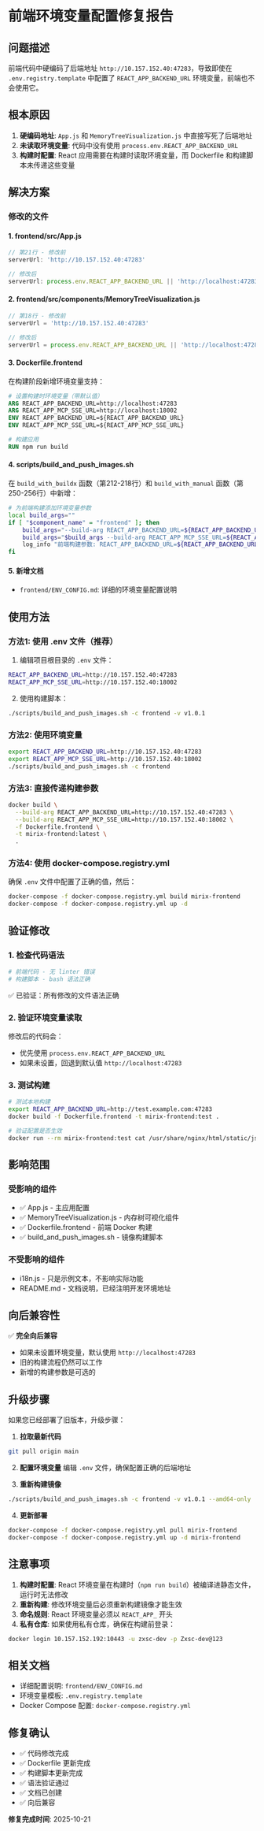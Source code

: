 # 前端环境变量配置修复报告

## 问题描述

前端代码中硬编码了后端地址 `http://10.157.152.40:47283`，导致即使在 `.env.registry.template` 中配置了 `REACT_APP_BACKEND_URL` 环境变量，前端也不会使用它。

## 根本原因

1. **硬编码地址**: `App.js` 和 `MemoryTreeVisualization.js` 中直接写死了后端地址
2. **未读取环境变量**: 代码中没有使用 `process.env.REACT_APP_BACKEND_URL`
3. **构建时配置**: React 应用需要在构建时读取环境变量，而 Dockerfile 和构建脚本未传递这些变量

## 解决方案

### 修改的文件

#### 1. frontend/src/App.js
```javascript
// 第21行 - 修改前
serverUrl: 'http://10.157.152.40:47283'

// 修改后
serverUrl: process.env.REACT_APP_BACKEND_URL || 'http://localhost:47283'
```

#### 2. frontend/src/components/MemoryTreeVisualization.js
```javascript
// 第18行 - 修改前
serverUrl = 'http://10.157.152.40:47283'

// 修改后
serverUrl = process.env.REACT_APP_BACKEND_URL || 'http://localhost:47283'
```

#### 3. Dockerfile.frontend
在构建阶段新增环境变量支持：
```dockerfile
# 设置构建时环境变量（带默认值）
ARG REACT_APP_BACKEND_URL=http://localhost:47283
ARG REACT_APP_MCP_SSE_URL=http://localhost:18002
ENV REACT_APP_BACKEND_URL=${REACT_APP_BACKEND_URL}
ENV REACT_APP_MCP_SSE_URL=${REACT_APP_MCP_SSE_URL}

# 构建应用
RUN npm run build
```

#### 4. scripts/build_and_push_images.sh
在 `build_with_buildx` 函数（第212-218行）和 `build_with_manual` 函数（第250-256行）中新增：
```bash
# 为前端构建添加环境变量参数
local build_args=""
if [ "$component_name" = "frontend" ]; then
    build_args="--build-arg REACT_APP_BACKEND_URL=${REACT_APP_BACKEND_URL:-http://localhost:47283}"
    build_args="$build_args --build-arg REACT_APP_MCP_SSE_URL=${REACT_APP_MCP_SSE_URL:-http://localhost:18002}"
    log_info "前端构建参数: REACT_APP_BACKEND_URL=${REACT_APP_BACKEND_URL:-http://localhost:47283}"
fi
```

#### 5. 新增文档
- `frontend/ENV_CONFIG.md`: 详细的环境变量配置说明

## 使用方法

### 方法1: 使用 .env 文件（推荐）

1. 编辑项目根目录的 `.env` 文件：
```bash
REACT_APP_BACKEND_URL=http://10.157.152.40:47283
REACT_APP_MCP_SSE_URL=http://10.157.152.40:18002
```

2. 使用构建脚本：
```bash
./scripts/build_and_push_images.sh -c frontend -v v1.0.1
```

### 方法2: 使用环境变量

```bash
export REACT_APP_BACKEND_URL=http://10.157.152.40:47283
export REACT_APP_MCP_SSE_URL=http://10.157.152.40:18002
./scripts/build_and_push_images.sh -c frontend
```

### 方法3: 直接传递构建参数

```bash
docker build \
  --build-arg REACT_APP_BACKEND_URL=http://10.157.152.40:47283 \
  --build-arg REACT_APP_MCP_SSE_URL=http://10.157.152.40:18002 \
  -f Dockerfile.frontend \
  -t mirix-frontend:latest \
  .
```

### 方法4: 使用 docker-compose.registry.yml

确保 `.env` 文件中配置了正确的值，然后：
```bash
docker-compose -f docker-compose.registry.yml build mirix-frontend
docker-compose -f docker-compose.registry.yml up -d
```

## 验证修改

### 1. 检查代码语法
```bash
# 前端代码 - 无 linter 错误
# 构建脚本 - bash 语法正确
```
✅ 已验证：所有修改的文件语法正确

### 2. 验证环境变量读取
修改后的代码会：
- 优先使用 `process.env.REACT_APP_BACKEND_URL`
- 如果未设置，回退到默认值 `http://localhost:47283`

### 3. 测试构建
```bash
# 测试本地构建
export REACT_APP_BACKEND_URL=http://test.example.com:47283
docker build -f Dockerfile.frontend -t mirix-frontend:test .

# 验证配置是否生效
docker run --rm mirix-frontend:test cat /usr/share/nginx/html/static/js/main.*.js | grep -o "http://[^\"]*:47283"
```

## 影响范围

### 受影响的组件
- ✅ App.js - 主应用配置
- ✅ MemoryTreeVisualization.js - 内存树可视化组件
- ✅ Dockerfile.frontend - 前端 Docker 构建
- ✅ build_and_push_images.sh - 镜像构建脚本

### 不受影响的组件
- i18n.js - 只是示例文本，不影响实际功能
- README.md - 文档说明，已经注明开发环境地址

## 向后兼容性

✅ **完全向后兼容**

- 如果未设置环境变量，默认使用 `http://localhost:47283`
- 旧的构建流程仍然可以工作
- 新增的构建参数是可选的

## 升级步骤

如果您已经部署了旧版本，升级步骤：

1. **拉取最新代码**
```bash
git pull origin main
```

2. **配置环境变量**
编辑 `.env` 文件，确保配置正确的后端地址

3. **重新构建镜像**
```bash
./scripts/build_and_push_images.sh -c frontend -v v1.0.1 --amd64-only
```

4. **更新部署**
```bash
docker-compose -f docker-compose.registry.yml pull mirix-frontend
docker-compose -f docker-compose.registry.yml up -d mirix-frontend
```

## 注意事项

1. **构建时配置**: React 环境变量在构建时（`npm run build`）被编译进静态文件，运行时无法修改
2. **重新构建**: 修改环境变量后必须重新构建镜像才能生效
3. **命名规则**: React 环境变量必须以 `REACT_APP_` 开头
4. **私有仓库**: 如果使用私有仓库，确保在构建前登录：
```bash
docker login 10.157.152.192:10443 -u zxsc-dev -p Zxsc-dev@123
```

## 相关文档

- 详细配置说明: `frontend/ENV_CONFIG.md`
- 环境变量模板: `.env.registry.template`
- Docker Compose 配置: `docker-compose.registry.yml`

## 修复确认

- ✅ 代码修改完成
- ✅ Dockerfile 更新完成
- ✅ 构建脚本更新完成
- ✅ 语法验证通过
- ✅ 文档已创建
- ✅ 向后兼容

**修复完成时间**: 2025-10-21


